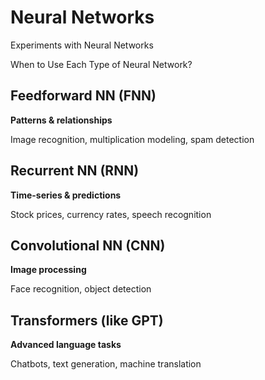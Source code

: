 # Neural Networks

Experiments with Neural Networks

When to Use Each Type of Neural Network?

## Feedforward NN (FNN)

**Patterns & relationships**	

Image recognition, multiplication modeling, spam detection

## Recurrent NN (RNN)

**Time-series & predictions**	

Stock prices, currency rates, speech recognition

## Convolutional NN (CNN)

**Image processing**	

Face recognition, object detection

## Transformers (like GPT)

**Advanced language tasks**

Chatbots, text generation, machine translation

